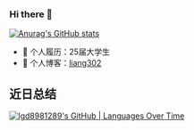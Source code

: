 ### Hi there 👋
[![Anurag's GitHub stats](https://github-readme-stats.vercel.app/api?username=Crane1043778796)](https://github.com/anuraghazra/github-readme-stats)
<!--
**Crane1043778796/Crane1043778796** is a ✨ _special_ ✨ repository because its `README.md` (this file) appears on your GitHub profile.

Here are some ideas to get you started:

- 🔭 I’m currently working on ...
- 🌱 I’m currently learning ...
- 👯 I’m looking to collaborate on ...
- 🤔 I’m looking for help with ...
- 💬 Ask me about ...
- 📫 How to reach me: ...
- 😄 Pronouns: ...
- ⚡ Fun fact: ...
-->

- 🔭 个人履历：25届大学生
- 👯 个人博客：[liang302](https://www.cnblogs.com/liang302)


## 近日总结

[![lgd8981289's GitHub | Languages Over Time](https://stats.quine.sh/lgd8981289/languages-over-time?theme=dark)](https://quine.sh?utm_source=widgets&utm_campaign=lgd8981289)
